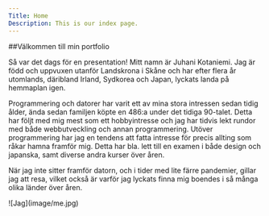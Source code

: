 ```yaml
---
Title: Home
Description: This is our index page.
---
```


##Välkommen till min portfolio

<div class="row" markdown="1">
<div class="col60" markdown="1">
Så var det dags för en presentation!
Mitt namn är Juhani Kotaniemi. Jag är född och uppvuxen utanför Landskrona i Skåne och har efter flera år utomlands, däribland Irland, Sydkorea och Japan, lyckats landa på hemmaplan igen. 

Programmering och datorer har varit ett av mina stora intressen sedan tidig ålder, ända sedan familjen köpte en 486:a under det tidiga 90-talet. Detta har följt med mig mest som ett hobbyintresse och jag har tidvis lekt rundor med både webbutveckling och annan programmering. Utöver programmering har jag en tendens att fatta intresse för precis allting som råkar hamna framför mig. Detta har bla. lett till en examen i både design och japanska, samt diverse andra kurser över åren. 

När jag inte sitter framför datorn, och i tider med lite färre pandemier, gillar jag att resa, vilket också är varför jag lyckats finna mig boendes i så många olika länder över åren.
</div>
<div class="col40" markdown="1">
![Jag](image/me.jpg)
</div>
</div>